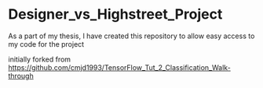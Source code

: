 # Designer_vs_Highstreet_Project
As a part of my thesis, I have created this repository to allow easy access to my code for the project

initially forked from https://github.com/cmjd1993/TensorFlow_Tut_2_Classification_Walk-through
